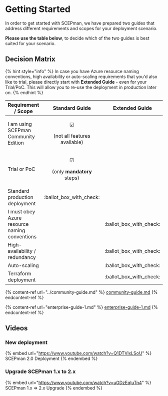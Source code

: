 # Getting Started

In order to get started with SCEPman, we have prepared two guides that address different requirements and scopes for your deployment scenario.

**Please use the table below**, to decide which of the two guides is best suited for your scenario.

## Decision Matrix

{% hint style="info" %}
In case you have Azure resource naming conventions, high availability or auto-scaling requirements that you'd also like to trial, please directly start with **Extended Guide** - even for your Trial/PoC. This will allow you to re-use the deployment in production later on.
{% endhint %}

| Requirement / Scope                           |                                                        Standard Guide                                                       |       Extended Guide       |
| --------------------------------------------- | :-------------------------------------------------------------------------------------------------------------------------: | :------------------------: |
| I am using SCEPman Community Edition          |       <p><span data-gb-custom-inline data-tag="emoji" data-code="2611">☑</span></p><p>(not all features available)</p>      |                            |
| Trial or PoC                                  | <p><span data-gb-custom-inline data-tag="emoji" data-code="2611">☑</span></p><p>(only <strong>mandatory</strong> steps)</p> |                            |
| Standard production deployment                |                                                  :ballot\_box\_with\_check:                                                 |                            |
| I must obey Azure resource naming conventions |                                                                                                                             | :ballot\_box\_with\_check: |
| High-availability / redundancy                |                                                                                                                             | :ballot\_box\_with\_check: |
| Auto-scaling                                  |                                                                                                                             | :ballot\_box\_with\_check: |
| Terraform deployment                          |                                                                                                                             | :ballot\_box\_with\_check: |

{% content-ref url="../community-guide.md" %}
[community-guide.md](../community-guide.md)
{% endcontent-ref %}

{% content-ref url="enterprise-guide-1.md" %}
[enterprise-guide-1.md](enterprise-guide-1.md)
{% endcontent-ref %}

## Videos

### New deployment

{% embed url="https://www.youtube.com/watch?v=Q1DTVlxLSoU" %}
SCEPman 2.0 Deployment
{% endembed %}

### Upgrade SCEPman 1.x to 2.x

{% embed url="https://www.youtube.com/watch?v=uGDzEqIuTn4" %}
SCEPman 1.x => 2.x Upgrade
{% endembed %}

